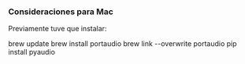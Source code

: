 ### Consideraciones para Mac

Previamente tuve que instalar:

brew update
brew install portaudio
brew link --overwrite portaudio
pip install pyaudio
